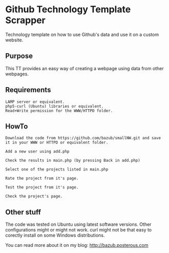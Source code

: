 Github Technology Template Scrapper
==========================

Technology template on how to use Github's data and use it on a custom website.

Purpose
---------------
This TT provides an easy way of creating a webpage using data from other webpages.

Requirements
----------------
    LAMP server or equivalent.
    php5-curl (Ubuntu) libraries or equivalent.
    Read+Write permission for the WWW/HTTPD folder.

HowTo
-----------
    Download the code from https://github.com/bazub/smallNW.git and save it in your WWW or HTTPD or equivalent folder.

    Add a new user using add.php
    
    Check the results in main.php (by pressing Back in add.php)
    
    Select one of the projects listed in main.php
    
    Rate the project from it's page.
    
    Test the project from it's page.
    
    Check the project's page.

    

Other stuff
------------------
The code was tested on Ubuntu using latest software versions. Other configurations might or might not work.
curl might not be that easy to corectly install on some Windows distributions.

You can read more about it on my blog: http://bazub.posterous.com
